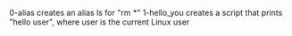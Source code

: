 0-alias creates an alias ls for "rm *"
1-hello_you creates a script that prints "hello user", where user is the current Linux user
